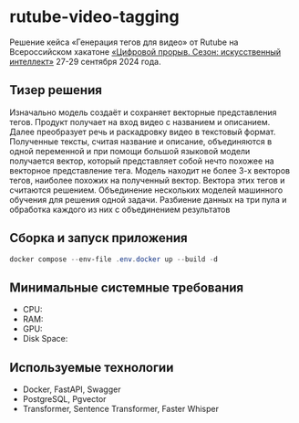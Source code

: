 # rutube-video-tagging
Решение кейса «Генерация тегов для видео» от Rutube на Всероссийском хакатоне [«Цифровой прорыв. Сезон: искусственный интеллект»](https://hacks-ai.ru/events/1077379/) 27-29 сентября 2024 года.

## Тизер решения
Изначально модель создаёт и сохраняет векторные представления тегов. Продукт получает на вход видео с названием и описанием. Далее преобразует речь и раскадровку видео в текстовый формат. Полученные тексты, считая название и описание, объединяются в одной переменной и при помощи большой языковой модели получается вектор, который представляет собой нечто похожее на векторное представление тега. Модель находит не более 3-х векторов тегов, наиболее похожих на полученный вектор. Вектора этих тегов и считаются решением.
Объединение нескольких моделей машинного обучения для решения одной задачи.
Разбиение данных на три пула и обработка каждого из них с объединением результатов

## Сборка и запуск приложения
```powershell
docker compose --env-file .env.docker up --build -d
```

## Минимальные системные требования
* CPU:
* RAM:
* GPU:
* Disk Space:

## Используемые технологии
* Docker, FastAPI, Swagger
* PostgreSQL, Pgvector
* Transformer, Sentence Transformer, Faster Whisper
